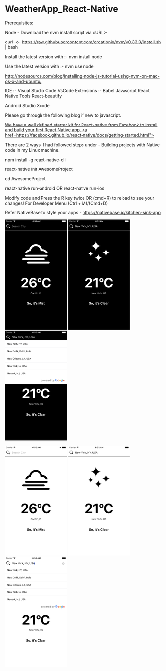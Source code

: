 # WeatherApp_React-Native

Prerequisites:

Node -
Download the nvm install script via cURL:-

curl -o- https://raw.githubusercontent.com/creationix/nvm/v0.33.0/install.sh | bash

Install the latest version with :-  nvm install node

Use the latest version with :-  nvm use node

http://nodesource.com/blog/installing-node-js-tutorial-using-nvm-on-mac-os-x-and-ubuntu/

IDE :- Visual Studio Code
VsCode Extensions :- 
            Babel Javascript
            React Native Tools
            React-beautify

Android Studio
Xcode

Please go through the following blog if new to javascript.
<a href="https://medium.com/the-react-native-log/a-brief-overview-of-es6-for-react-native-developers-15e7c68315da"> 
  
We have a well defined starter kit for React-native from Facebook to install and build your first React Native app.
<a href=https://facebook.github.io/react-native/docs/getting-started.html"> 

There are 2 ways.
I had followed steps under - Building projects with Native code in my Linux machine.

npm install -g react-native-cli

react-native init AwesomeProject

cd AwesomeProject

react-native run-android 
OR
react-native run-ios

Modify code and Press the R key twice OR (cmd+R) to reload to see your changes!
For Developer Menu (Ctrl + M)/(Cmd+D) 

Refer NativeBase to style your apps - https://nativebase.io/kitchen-sink-app


<img src="https://github.com/angitha-das/WeatherApp_React-Native/blob/master/screenshots/Simulator%20Screen%20Shot%20-%20iPhone%206%20-%202018-07-10%20at%2012.21.26.png" width=200px/> <img src="https://github.com/angitha-das/WeatherApp_React-Native/blob/master/screenshots/Simulator%20Screen%20Shot%20-%20iPhone%206%20-%202018-07-10%20at%2012.21.57.png" width=200px/> <img src="https://github.com/angitha-das/WeatherApp_React-Native/blob/master/screenshots/Simulator%20Screen%20Shot%20-%20iPhone%206%20-%202018-07-10%20at%2012.22.02.png" width=200px/>

<img src="https://github.com/angitha-das/WeatherApp_React-Native/blob/master/screenshots/Simulator%20Screen%20Shot%20-%20iPhone%206%20-%202018-07-10%20at%2012.22.45.png" width=200px/> <img src="https://github.com/angitha-das/WeatherApp_React-Native/blob/master/screenshots/Simulator%20Screen%20Shot%20-%20iPhone%206%20-%202018-07-10%20at%2012.22.55.png" width=200px/> <img src="https://github.com/angitha-das/WeatherApp_React-Native/blob/master/screenshots/Simulator%20Screen%20Shot%20-%20iPhone%206%20-%202018-07-10%20at%2012.23.00.png" width=200px/>



